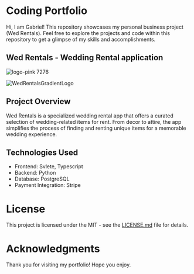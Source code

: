 # Coding Portfolio

Hi, I am Gabriel! This repository showcases my personal business project (Wed Rentals). Feel free to explore the projects and code within this repository to get a glimpse of my skills and accomplishments.

## Wed Rentals - Wedding Rental application
![logo-pink 7276](https://github.com/gabefamodu/Block-2-Project-/assets/61390421/68b921ba-2208-49c9-961f-f9668ef983a5)

![WedRentalsGradientLogo](https://github.com/gabefamodu/Block-2-Project-/assets/61390421/4a6c1217-ae96-4633-a1f4-ecf8a68c1174)


## Project Overview

Wed Rentals is a specialized wedding rental app that offers a curated selection of wedding-related items for rent. From decor to attire, the app simplifies the process of finding and renting unique items for a memorable wedding experience.

## Technologies Used
- Frontend: Svlete, Typescript
- Backend: Python
- Database: PostgreSQL
- Payment Integration: Stripe

# License

This project is licensed under the MIT - see the [LICENSE.md](LICENSE.md) file for details.

# Acknowledgments

Thank you for visiting my portfolio! Hope you enjoy. 
